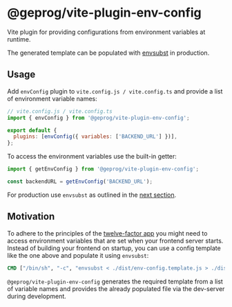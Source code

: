 # @geprog/vite-plugin-env-config

Vite plugin for providing configurations from environment variables at runtime.

The generated template can be populated with [envsubst](https://github.com/a8m/envsubst) in production.

## Usage

Add `envConfig` plugin to `vite.config.js / vite.config.ts` and provide a list of environment variable names:

```js
// vite.config.js / vite.config.ts
import { envConfig } from '@geprog/vite-plugin-env-config';

export default {
  plugins: [envConfig({ variables: ['BACKEND_URL'] })],
};
```

To access the environment variables use the built-in getter:

```ts
import { getEnvConfig } from '@geprog/vite-plugin-env-config';

const backendURL = getEnvConfig('BACKEND_URL');
```

For production use `envsubst` as outlined in the [next section](#motivation).

## Motivation

To adhere to the principles of the [twelve-factor app](https://12factor.net/config)
you might need to access environment variables that are set when your frontend server starts.
Instead of building your frontend on startup,
you can use a config template like the one above and populate it using `envsubst`:

```Dockerfile
CMD ["/bin/sh", "-c", "envsubst < ./dist/env-config.template.js > ./dist/env-config.js && exec nginx -g 'daemon off;'"]
```

`@geprog/vite-plugin-env-config` generates the required template from a list of variable names and provides the already populated file via the dev-server during development.
